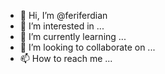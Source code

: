 - 👋 Hi, I’m @feriferdian
- 👀 I’m interested in ...
- 🌱 I’m currently learning ...
- 💞️ I’m looking to collaborate on ...
- 📫 How to reach me ...

<!---
feriferdian/feriferdian is a ✨ special ✨ repository because its `README.md` (this file) appears on your GitHub profile.
You can click the Preview link to take a look at your changes.
--->
